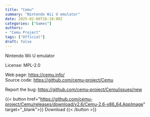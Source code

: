 ```yaml
---
title: "Cemu"
summary: "Nintendo Wii U emulator"
date: 2025-02-06T16:18:00Z
categories: ["Games"]
authors:
- "Cemu Project"
tags: ["Official"]
draft: false
---
```


Nintendo Wii U emulator

License: MPL-2.0

Web page: <https://cemu.info/>  
Source code: <https://github.com/cemu-project/Cemu>

Report the bug: <https://github.com/cemu-project/Cemu/issues/new>  

{{< button href="https://github.com/cemu-project/Cemu/releases/download/v2.6/Cemu-2.6-x86_64.AppImage" target="_blank">}}
Download
{{< /button >}}
